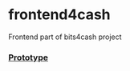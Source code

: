 # frontend4cash

Frontend part of bits4cash project

### [Prototype](http://turing.cs.ttu.ee/~kigris/proto/src/)
